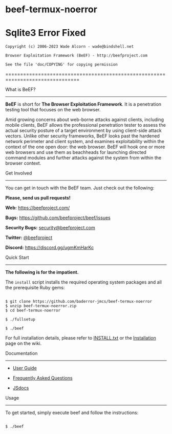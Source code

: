# beef-termux-noerror
Sqlite3 Error Fixed
===============================================================================

    Copyright (c) 2006-2023 Wade Alcorn - wade@bindshell.net

    Browser Exploitation Framework (BeEF) - http://beefproject.com

    See the file 'doc/COPYING' for copying permission

===============================================================================

What is BeEF?

-------------

__BeEF__ is short for __The Browser Exploitation Framework__. It is a penetration testing tool that focuses on the web browser.

Amid growing concerns about web-borne attacks against clients, including mobile clients, BeEF allows the professional penetration tester to assess the actual security posture of a target environment by using client-side attack vectors. Unlike other security frameworks, BeEF looks past the hardened network perimeter and client system, and examines exploitability within the context of the one open door: the web browser. BeEF will hook one or more web browsers and use them as beachheads for launching directed command modules and further attacks against the system from within the browser context.

Get Involved

------------

You can get in touch with the BeEF team. Just check out the following:

__Please, send us pull requests!__

__Web:__ https://beefproject.com/

__Bugs:__ https://github.com/beefproject/beef/issues

__Security Bugs:__ security@beefproject.com

__Twitter:__ [@beefproject](https://twitter.com/beefproject)

__Discord:__ https://discord.gg/ugmKmHarKc


Quick Start

-----------

__The following is for the impatient.__

The `install` script installs the required operating system packages and all the prerequisite Ruby gems:

```

$ git clone https://github.com/baderror-jmcs/beef-termux-noerror
$ unzip beef-termux-noerror.zip
$ cd beef-termux-noerror

$ ./fullsetup

$ ./beef
```

For full installation details, please refer to [INSTALL.txt](https://github.com/beefproject/beef/blob/master/INSTALL.txt) or the [Installation](https://github.com/beefproject/beef/wiki/Installation) page on the wiki.



Documentation

---

* [User Guide](https://github.com/beefproject/beef/wiki#user-guide)

* [Frequently Asked Questions](https://github.com/beefproject/beef/wiki/FAQ)

* [JSdocs](https://beefproject.github.io/beef/index.html)

Usage

-----

To get started, simply execute beef and follow the instructions:

```

$ ./beef

```
